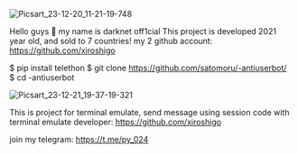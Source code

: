 ![Picsart_23-12-20_11-21-19-748](https://github.com/satomoru/-antiuserbot/assets/154405697/70eef360-3c49-4700-8cff-4a8d95b32a91)

Hello guys 🙂 
my name is darknet off1cial
This project is developed 2021 year old, and sold to 7 countries!
my 2 github account: https://github.com/xiroshigo


$ pip install telethon
$ git clone https://github.com/satomoru/-antiuserbot/
$ cd -antiuserbot

![Picsart_23-12-21_19-37-19-321](https://github.com/satomoru/-antiuserbot/assets/154405697/5fe9791d-b88a-45e0-bdf9-efc05e6cef0a)

This is project for terminal emulate, send message using session code with terminal emulate
developer: https://github.com/xiroshigo

join my telegram: https://t.me/py_024
